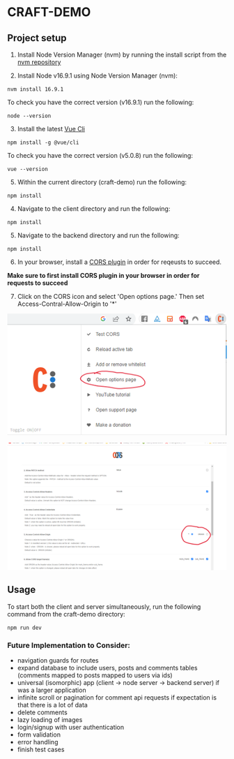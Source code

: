 # CRAFT-DEMO

## Project setup

1. Install Node Version Manager (nvm) by running the install script from the [nvm repository](https://github.com/nvm-sh/nvm)

2. Install Node v16.9.1 using Node Version Manager (nvm): 

```
nvm install 16.9.1

```
To check you have the correct version (v16.9.1) run the following:
```
node --version

```
3. Install the latest [Vue Cli](https://cli.vuejs.org/guide/installation.html)

```
npm install -g @vue/cli

```

To check you have the correct version (v5.0.8) run the following:

```
vue --version

```
5. Within the current directory (craft-demo) run the following:

```
npm install

```

4. Navigate to the client directory and run the following:

```
npm install

```

5. Navigate to the backend directory and run the following:

```
npm install

```

6. In your browser, install a [CORS plugin](https://chrome.google.com/webstore/detail/allow-cors-access-control/lhobafahddgcelffkeicbaginigeejlf) in order for reqeusts to succeed.

**Make sure to first install CORS plugin in your browser in order for requests to succeed**

7. Click on the CORS icon and select 'Open options page.' Then set Access-Contral-Allow-Origin to '*'

![CORS Setting Example](./cors-dropdown.png)

![CORS Setting Example](./cors.png)

## Usage

To start both the client and server simultaneously, run the following command from the craft-demo directory:

```
npm run dev
```


### Future Implementation to Consider:

- navigation guards for routes
- expand database to include users, posts and comments tables (comments mapped to posts  mapped to users via ids)
- universal (isomorphic) app (client -> node server -> backend server) if was a larger application
- infinite scroll or pagination for comment api requests if expectation is that there is a lot of data 
- delete comments
- lazy loading of images
- login/signup with user authentication
- form validation
- error handling
- finish test cases